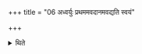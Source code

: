 +++
title = "06 अध्वर्युः प्रथममवदानमवद्यति स्वयं"

+++

<details><summary>थिते</summary>

6. The Adhvaryu cuts the first portion, the Hotr̥ himself cuts the second; or in a reverse manner.
</details>
